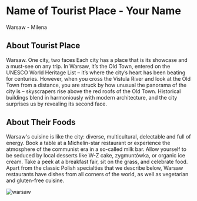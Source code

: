 # Name of Tourist Place - Your Name
Warsaw - Milena

## About Tourist Place 
Warsaw. One city, two faces
Each city has a place that is its showcase and a must-see on any trip. In Warsaw, it’s the Old Town, entered on the UNESCO World Heritage List – it’s where the city’s heart has been beating for centuries. However, when you cross the Vistula River and look at the Old Town from a distance, you are struck by how unusual the panorama of the city is – skyscrapers rise above the red roofs of the Old Town. Historical buildings blend in harmoniously with modern architecture, and the city surprises us by revealing its second face.

## About Their Foods
Warsaw's cuisine is like the city: diverse, multicultural, delectable and full of energy. Book a table at a Michelin-star restaurant or experience the atmosphere of the communist era in a so-called milk bar. Allow yourself to be seduced by local desserts like W-Z cake, zygmuntówka, or organic ice cream. Take a peek at a breakfast fair, sit on the grass, and celebrate food. Apart from the classic Polish specialties that we describe below, Warsaw restaurants have dishes from all corners of the world, as well as vegetarian and gluten-free cuisine.

<img align="center" src="https://warsawtour.pl/wp-content/uploads/2018/07/Centrum-fot.-Zbigniew-Pan%C3%B3w-pzstudio.pl_.jpg" alt="warsaw"/>
